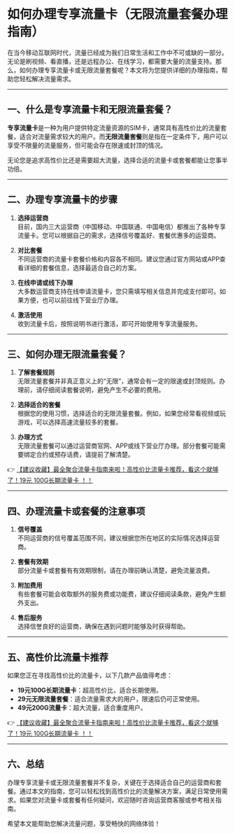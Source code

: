 # 如何办理专享流量卡（无限流量套餐办理指南）

在当今移动互联网时代，流量已经成为我们日常生活和工作中不可或缺的一部分。无论是刷视频、看直播，还是远程办公、在线学习，都需要大量的流量支持。那么，如何办理专享流量卡或无限流量套餐呢？本文将为您提供详细的办理指南，帮助您轻松解决流量需求。

---

## 一、什么是专享流量卡和无限流量套餐？

**专享流量卡**是一种为用户提供特定流量资源的SIM卡，通常具有高性价比的流量套餐，适合对流量需求较大的用户。而**无限流量套餐**则是指在一定条件下，用户可以享受不限量的流量服务，但可能会存在限速或封顶的情况。

无论您是追求高性价比还是需要超大流量，选择合适的流量卡或套餐都能让您事半功倍。

---

## 二、办理专享流量卡的步骤

1. **选择运营商**  
   目前，国内三大运营商（中国移动、中国联通、中国电信）都推出了各种专享流量卡。您可以根据自己的需求，选择信号覆盖好、套餐优惠多的运营商。

2. **对比套餐**  
   不同运营商的流量卡套餐价格和内容各不相同。建议您通过官方网站或APP查看详细的套餐信息，选择最适合自己的方案。

3. **在线申请或线下办理**  
   大多数运营商支持在线申请流量卡，您只需填写相关信息并完成支付即可。如果方便，也可以前往线下营业厅办理。

4. **激活使用**  
   收到流量卡后，按照说明书进行激活，即可开始使用专享流量服务。

---

## 三、如何办理无限流量套餐？

1. **了解套餐规则**  
   无限流量套餐并非真正意义上的“无限”，通常会有一定的限速或封顶规则。办理前，请仔细阅读套餐说明，避免产生不必要的费用。

2. **选择适合的套餐**  
   根据您的使用习惯，选择适合的无限流量套餐。例如，如果您经常看视频或玩游戏，可以选择高速流量较多的套餐。

3. **办理方式**  
   无限流量套餐可以通过运营商官网、APP或线下营业厅办理。部分套餐可能需要绑定合约或预存话费，请提前了解清楚。

👉 [【建议收藏】最全聚合流量卡指南来啦！高性价比流量卡推荐，看这个就够了！19元 100G长期流量卡 ！！](https://bit.ly/Liuliangka)

---

## 四、办理流量卡或套餐的注意事项

1. **信号覆盖**  
   不同运营商的信号覆盖范围不同，建议根据您所在地区的实际情况选择运营商。

2. **套餐有效期**  
   部分流量卡或套餐有有效期限制，请在办理前确认清楚，避免流量浪费。

3. **附加费用**  
   有些套餐可能会收取额外的服务费或功能费，建议仔细阅读条款，避免产生额外支出。

4. **售后服务**  
   选择信誉良好的运营商，确保在遇到问题时能够及时获得帮助。

---

## 五、高性价比流量卡推荐

如果您正在寻找高性价比的流量卡，以下几款产品值得考虑：

- **19元100G长期流量卡**：超高性价比，适合长期使用。  
- **29元无限流量套餐**：适合流量需求大的用户，限速后仍可正常使用。  
- **49元200G流量卡**：超大流量，适合重度用户。

👉 [【建议收藏】最全聚合流量卡指南来啦！高性价比流量卡推荐，看这个就够了！19元 100G长期流量卡 ！！](https://bit.ly/Liuliangka)

---

## 六、总结

办理专享流量卡或无限流量套餐并不复杂，关键在于选择适合自己的运营商和套餐。通过本文的指南，您可以轻松找到高性价比的流量解决方案，满足日常使用需求。如果您对流量卡或套餐有任何疑问，欢迎随时咨询运营商客服或参考相关指南。

希望本文能帮助您解决流量问题，享受畅快的网络体验！